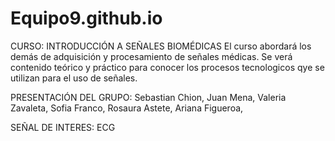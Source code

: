 # Equipo9.github.io
CURSO: INTRODUCCIÓN A SEÑALES BIOMÉDICAS
El curso abordará los demás de adquisición y procesamiento de señales médicas. Se verá contenido teórico y práctico para conocer los procesos tecnologicos qye se utilizan para el uso de señales.

PRESENTACIÓN DEL GRUPO:
Sebastian Chion,
Juan Mena,
Valeria Zavaleta,
Sofia Franco,
Rosaura Astete,
Ariana Figueroa,

SEÑAL DE INTERES: ECG

